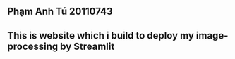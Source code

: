 ##  Phạm Anh Tú 20110743

## This is website which i build to deploy my image-processing by Streamlit

